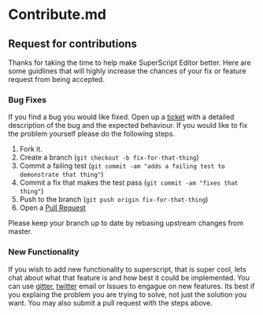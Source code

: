 # Contribute.md

## Request for contributions

Thanks for taking the time to help make SuperScript Editor better. Here are some guidlines that will highly increase the chances of your fix or feature request from being accepted.

### Bug Fixes

If you find a bug you would like fixed. Open up a [ticket](https://github.com/silentrob/superscriptjs.com/issues/new) with a detailed description of the bug and the expected behaviour. If you would like to fix the problem yourself please do the following steps.

1. Fork it.
2. Create a branch (`git checkout -b fix-for-that-thing`)
3. Commit a failing test (`git commit -am "adds a failing test to demonstrate that thing"`)
3. Commit a fix that makes the test pass (`git commit -am "fixes that thing"`)
4. Push to the branch (`git push origin fix-for-that-thing`)
5. Open a [Pull Request](https://github.com/silentrob/superscriptjs.com/pulls)

Please keep your branch up to date by rebasing upstream changes from master.

### New Functionality

If you wish to add new functionality to superscript, that is super cool, lets chat about what that feature is and how best it could be implemented. You can use [gitter](https://gitter.im/silentrob/superscript), [twitter](https://twitter.com/rob_ellis) email or Issues to engague on new features. Its best if you explaing the problem you are trying to solve, not just the solution you want. You may also submit a pull request with the steps above.